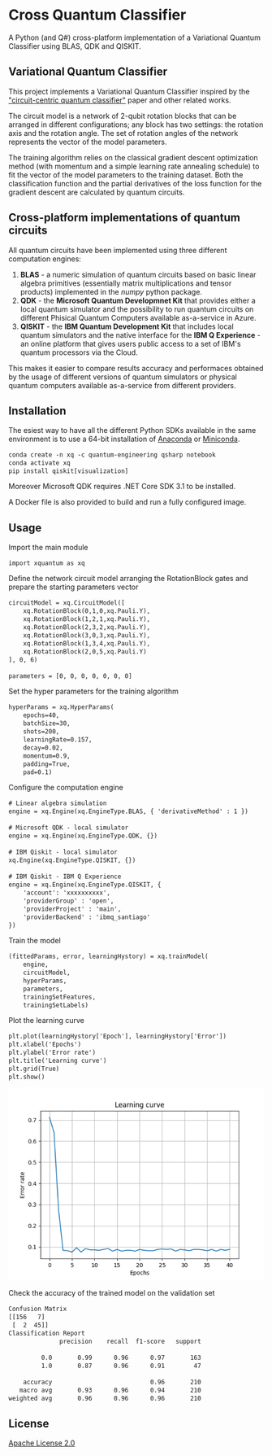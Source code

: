 # Cross Quantum Classifier

A Python (and Q#) cross-platform implementation of a Variational Quantum Classifier using BLAS, QDK and QISKIT.

## Variational Quantum Classifier

This project implements a Variational Quantum Classifier inspired by the ["circuit-centric quantum classifier"](https://arxiv.org/abs/1804.00633) paper and other related works.

The circuit model is a network of 2-qubit rotation blocks that can be arranged in different configurations; any block has two settings: the rotation axis and the rotation angle. The set of rotation angles of the network represents the vector of the model parameters.

The training algorithm relies on the classical gradient descent optimization method (with momentum and a simple learning rate annealing schedule) to fit the vector of the model parameters to the training dataset. Both the classification function and the partial derivatives of the loss function for the gradient descent are calculated by quantum circuits.

## Cross-platform implementations of quantum circuits

All quantum circuits have been implemented using three different computation engines:

1. **BLAS** - a numeric simulation of quantum circuits based on basic linear algebra primitives (essentially matrix multiplications and tensor products) implemented in the *numpy* python package.
2. **QDK** - the **Microsoft Quantum Developmnet Kit** that provides either a local quantum simulator and the possibility to run quantum circuits on different Phisical Quantum Computers available as-a-service in Azure.
3. **QISKIT** - the **IBM Quantum Development Kit** that includes local quantum simulators and the native interface for the **IBM Q Experience** - an online platform that gives users public access to a set of IBM's quantum processors via the Cloud.

This makes it easier to compare results accuracy and performaces obtained by the usage of different versions of quantum simulators or physical quantum computers available as-a-service from different providers.

## Installation

The esiest way to have all the different Python SDKs available in the same environment is to use a 64-bit installation of [Anaconda](https://www.anaconda.com/) or [Miniconda](https://docs.conda.io/en/latest/miniconda.html).

    conda create -n xq -c quantum-engineering qsharp notebook
    conda activate xq
    pip install qiskit[visualization]

Moreover Microsoft QDK requires .NET Core SDK 3.1 to be installed.

A Docker file is also provided to build and run a fully configured image.

## Usage

Import the main module

    import xquantum as xq

Define the network circuit model arranging the RotationBlock gates and prepare the starting parameters vector 

    circuitModel = xq.CircuitModel([
        xq.RotationBlock(0,1,0,xq.Pauli.Y),
        xq.RotationBlock(1,2,1,xq.Pauli.Y),
        xq.RotationBlock(2,3,2,xq.Pauli.Y),
        xq.RotationBlock(3,0,3,xq.Pauli.Y),
        xq.RotationBlock(1,3,4,xq.Pauli.Y),
        xq.RotationBlock(2,0,5,xq.Pauli.Y)
    ], 0, 6)

    parameters = [0, 0, 0, 0, 0, 0, 0]

Set the hyper parameters for the training algorithm

    hyperParams = xq.HyperParams(
        epochs=40, 
        batchSize=30, 
        shots=200, 
        learningRate=0.157, 
        decay=0.02, 
        momentum=0.9, 
        padding=True, 
        pad=0.1)

Configure the computation engine

    # Linear algebra simulation
    engine = xq.Engine(xq.EngineType.BLAS, { 'derivativeMethod' : 1 })

    # Microsoft QDK - local simulator
    engine = xq.Engine(xq.EngineType.QDK, {})

    # IBM Qiskit - local simulator
    xq.Engine(xq.EngineType.QISKIT, {})
    
    # IBM Qiskit - IBM Q Experience
    engine = xq.Engine(xq.EngineType.QISKIT, {
        'account': 'xxxxxxxxxx',
        'providerGroup' : 'open',
        'providerProject' : 'main',
        'providerBackend' : 'ibmq_santiago'
    })

Train the model

    (fittedParams, error, learningHystory) = xq.trainModel(
        engine, 
        circuitModel, 
        hyperParams, 
        parameters, 
        trainingSetFeatures, 
        trainingSetLabels)

Plot the learning curve

    plt.plot(learningHystory['Epoch'], learningHystory['Error'])
    plt.xlabel('Epochs')
    plt.ylabel('Error rate')
    plt.title('Learning curve')
    plt.grid(True)
    plt.show()

![Learning curve](LearningCurve.png)

Check the accuracy of the trained model on the validation set

    Confusion Matrix
    [[156   7]
     [  2  45]]
    Classification Report
                  precision    recall  f1-score   support

             0.0       0.99      0.96      0.97       163
             1.0       0.87      0.96      0.91        47

        accuracy                           0.96       210
       macro avg       0.93      0.96      0.94       210
    weighted avg       0.96      0.96      0.96       210

## License 

[Apache License 2.0](LICENSE)